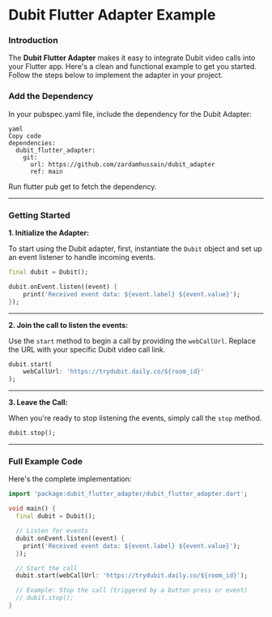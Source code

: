 # Dubit Flutter Adapter Example

### Introduction
The **Dubit Flutter Adapter** makes it easy to integrate Dubit video calls into your Flutter app. Here's a clean and functional example to get you started. Follow the steps below to implement the adapter in your project.


### Add the Dependency
In your pubspec.yaml file, include the dependency for the Dubit Adapter:

```
yaml
Copy code
dependencies:
  dubit_flutter_adapter:
    git:
      url: https://github.com/zardamhussain/dubit_adapter
      ref: main
```
Run flutter pub get to fetch the dependency.



---

### Getting Started

**1. Initialize the Adapter:**

To start using the Dubit adapter, first, instantiate the `Dubit` object and set up an event listener to handle incoming events.

```dart
final dubit = Dubit();

dubit.onEvent.listen((event) {
    print('Received event data: ${event.label} ${event.value}');
});
```

---

**2. Join the call to listen the events:**

Use the `start` method to begin a call by providing the `webCallUrl`. Replace the URL with your specific Dubit video call link.

```dart
dubit.start(
    webCallUrl: 'https://trydubit.daily.co/${room_id}'
);
```

---

**3. Leave the Call:**

When you're ready to stop listening the events, simply call the `stop` method.

```dart
dubit.stop();
```

---

### Full Example Code

Here's the complete implementation:

```dart
import 'package:dubit_flutter_adapter/dubit_flutter_adapter.dart';

void main() {
  final dubit = Dubit();

  // Listen for events
  dubit.onEvent.listen((event) {
    print('Received event data: ${event.label} ${event.value}');
  });

  // Start the call
  dubit.start(webCallUrl: 'https://trydubit.daily.co/${room_id}');

  // Example: Stop the call (triggered by a button press or event)
  // dubit.stop();
}
```
